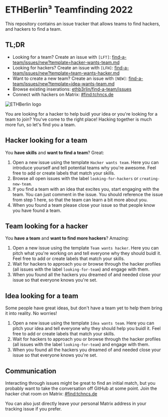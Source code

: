# ETHBerlin³ Teamfinding 2022

This repository contains an issue tracker that allows teams to find hackers, and hackers to find a team.

## TL;DR

-   Looking for a team? Create an issue with `[LFT]`: [find-a-team/issues/new?template=hacker-wants-team.md](https://github.com/ethb3rlin/find-a-team/issues/new?template=hacker-wants-team.md)
-   Looking for hackers? Create an issue with `[LFH]`: [find-a-team/issues/new?template=team-wants-hacker.md](https://github.com/ethb3rlin/find-a-team/issues/new?template=team-wants-hacker.md)
-   Want to create a new team? Create an issue with `[NEW]`: [find-a-team/issues/new?template=idea-wants-team.md](https://github.com/ethb3rlin/find-a-team/issues/new?template=idea-wants-team.md)
-   Browse existing inserations: [ethb3rlin/find-a-team/issues](https://github.com/ethb3rlin/find-a-team/issues)
-   Connect with hackers on Matrix: [#find:tchncs.de](https://matrix.to/#/#find:tchncs.de)


![ETHBerlin logo](https://ethberlin.ooo/card.png)

You are looking for a hacker to help buidl your idea or you're looking for a team to join? You've come to the right place! Hacking together is much more fun, so let's find you a team.

## Hacker looking for a team

You **have skills** and **want to find a team**? Great:

1.  Open a new issue using the template `Hacker wants team`. Here you can introduce yourself and tell potential teams why you're awesome. Feel free to add or create labels that match your skills.
2.  Browse all open issues with the label `looking-for-hackers` or `creating-new-team`.
3.  If you find a team with an idea that excites you, start engaging with the team. You can just comment in the issue. You should reference the issue from step 1 here, so that the team can learn a bit more about you.
4.  When you found a team please close your issue so that people know you have found a team.

## Team looking for a hacker

You **have a team** and **want to find more hackers**? Amazing:

1.  Open a new issue using the template `Team wants hacker`. Here you can pitch what you're working on and tell everyone why they should buidl it.  Feel free to add or create labels that match your skills.
2.  Wait for hackers to approach you or browse through the hacker profiles (all issues with the label `looking-for-team`) and engage with them.
3.  When you found all the hackers you dreamed of and needed close your issue so that everyone knows you're set.

## Idea looking for a team

Some people have great ideas, but don't have a team yet to help them bring it into reality. No worries!

1.  Open a new issue using the template `Idea wants team`. Here you can pitch your idea and tell everyone why they should help you buidl it.  Feel free to add or create labels that match your skills.
2.  Wait for hackers to approach you or browse through the hacker profiles (all issues with the label `looking-for-team`) and engage with them.
3.  When you found all the hackers you dreamed of and needed close your issue so that everyone knows you're set.

## Communication

Interacting through issues might be great to find an initial match, but you probably want to take the conversation off GitHub at some point.  Join the hacker chat room on Matrix: [#find:tchncs.de](https://matrix.to/#/#find:tchncs.de)

You can also just directly leave your personal Matrix address in your tracking issue if you prefer.
